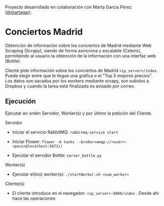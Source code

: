 Proyecto desarrollado en colaboración con Marta García Pérez ([@martagar](https://github.com/martagar)).

Conciertos Madrid
=================

Obtención de información sobre los conciertos de Madrid mediante Web Scraping (Scrapy),
siendo de forma asíncrona y escalable (Celeris), permitiendo al usuario la obtención de
la información con una interfaz web (Bottle).

Cliente pide información sobre los conciertos de Madrid `<ip_server>/index`.
Puede elegir entre que le llegue una gráfica o el "Top 5 mejores precios".
Los datos son sacados por los workers mediante scrapy, son subidos a Dropbox y cuando la
tarea está finalizada es avisado por correo.

Ejecución
---------
Ejecutar en orden Servidor, Worker(s) y por último la petición del Cliente.

Servidor
* Iniciar el servicio RabbitMQ:
  `rabbitmq-service start`

* Iniciar Flower:
  `flower -A tasks --broker=amqp://<user>:<pass>@localhost:5672//`

* Ejecutar el servidor Bottle:
  `server_bottle.py`

Worker(s)
* Ejecutar el(los) worker(s):
  `./startWorker.sh <num_worker>`

Cliente(s)
* El cliente introduce en el navegador: `<ip_server>:8080/index` . Desde ahí hace las operaciones
